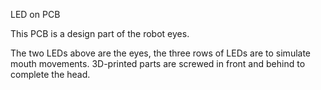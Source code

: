 LED on PCB

This PCB is a design part of the robot eyes.

The two LEDs above are the eyes, the three rows of LEDs are to simulate mouth movements. 3D-printed parts are screwed in front and behind to complete the head.


